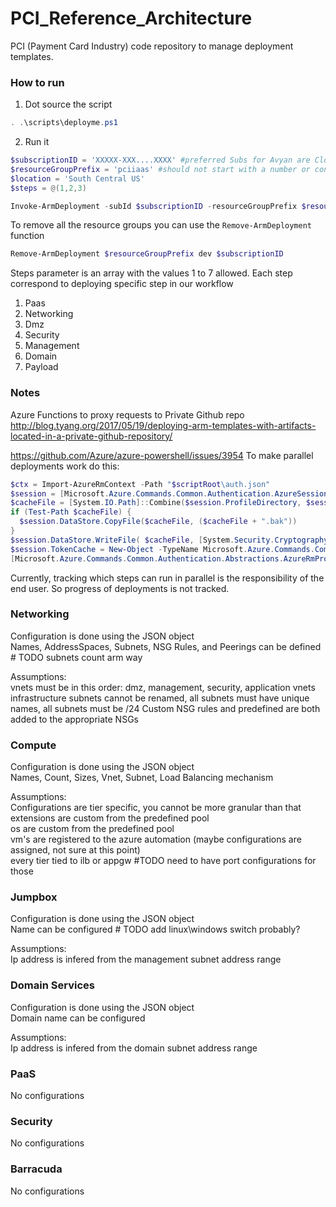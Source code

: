 # PCI_Reference_Architecture  
PCI (Payment Card Industry) code repository to manage deployment templates. 

### How to run  
1. Dot source the script
```powershell
. .\scripts\deployme.ps1
```
2. Run it
```powershell
$subscriptionID = 'XXXXX-XXX....XXXX' #preferred Subs for Avyan are Cloudly Dev or AvyanMPN6k, as this template requires third party VM installations.
$resourceGroupPrefix = 'pciiaas' #should not start with a number or contain '-' in the prefix
$location = 'South Central US'
$steps = @(1,2,3)

Invoke-ArmDeployment -subId $subscriptionID -resourceGroupPrefix $resourceGroupPrefix -location $location -deploymentPrefix dev -steps $steps
```
To remove all the resource groups you can use the `Remove-ArmDeployment` function
```powershell
Remove-ArmDeployment $resourceGroupPrefix dev $subscriptionID
```

Steps parameter is an array with the values 1 to 7 allowed.
Each step correspond to deploying specific step in our workflow

1. Paas
2. Networking
3. Dmz
4. Security
5. Management
6. Domain
7. Payload

### Notes  
Azure Functions to proxy requests to Private Github repo
http://blog.tyang.org/2017/05/19/deploying-arm-templates-with-artifacts-located-in-a-private-github-repository/


https://github.com/Azure/azure-powershell/issues/3954
To make parallel deployments work do this:
```powershell
$ctx = Import-AzureRmContext -Path "$scriptRoot\auth.json"
$session = [Microsoft.Azure.Commands.Common.Authentication.AzureSession]::Instance
$cacheFile = [System.IO.Path]::Combine($session.ProfileDirectory, $session.TokenCacheFile)
if (Test-Path $cacheFile) {
  $session.DataStore.CopyFile($cacheFile, ($cacheFile + ".bak"))
}
$session.DataStore.WriteFile( $cacheFile, [System.Security.Cryptography.ProtectedData]::Protect($ctx.Context.TokenCache.CacheData, $null, [System.Security.Cryptography.DataProtectionScope]::CurrentUser))
$session.TokenCache = New-Object -TypeName Microsoft.Azure.Commands.Common.Authentication.ProtectedFileTokenCache -ArgumentList $cacheFile
[Microsoft.Azure.Commands.Common.Authentication.Abstractions.AzureRmProfileProvider]::Instance.Profile.DefaultContext.TokenCache = $session.TokenCache
```
Currently, tracking which steps can run in parallel is the responsibility of the end user. So progress of deployments is not tracked.


### Networking  
Configuration is done using the JSON object  
Names, AddressSpaces, Subnets, NSG Rules, and Peerings can be defined # TODO subnets count arm way

Assumptions:  
vnets must be in this order: dmz, management, security, application vnets
infrastructure subnets cannot be renamed, all subnets must have unique names, all subnets must be /24
Custom NSG rules and predefined are both added to the appropriate NSGs

### Compute  
Configuration is done using the JSON object  
Names, Count, Sizes, Vnet, Subnet, Load Balancing mechanism

Assumptions:  
Configurations are tier specific, you cannot be more granular than that  
extensions are custom from the predefined pool  
os are custom from the predefined pool  
vm's are registered to the azure automation (maybe configurations are assigned, not sure at this point)  
every tier tied to ilb or appgw #TODO need to have port configurations for those

### Jumpbox  
Configuration is done using the JSON object  
Name can be configured # TODO add linux\windows switch probably?

Assumptions:  
Ip address is infered from the management subnet address range

### Domain Services  
Configuration is done using the JSON object  
Domain name can be configured

Assumptions:  
Ip address is infered from the domain subnet address range

### PaaS  
No configurations

### Security  
No configurations

### Barracuda  
No configurations

